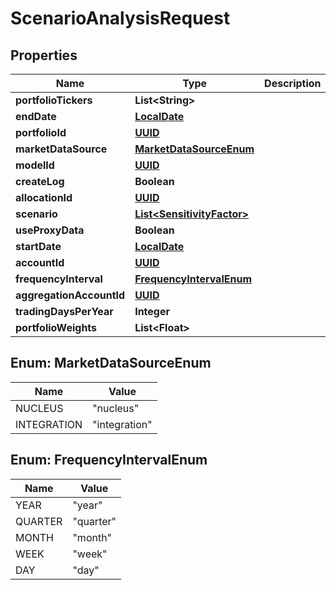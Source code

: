 
# ScenarioAnalysisRequest

## Properties
Name | Type | Description | Notes
------------ | ------------- | ------------- | -------------
**portfolioTickers** | **List&lt;String&gt;** |  |  [optional]
**endDate** | [**LocalDate**](LocalDate.md) |  |  [optional]
**portfolioId** | [**UUID**](UUID.md) |  |  [optional]
**marketDataSource** | [**MarketDataSourceEnum**](#MarketDataSourceEnum) |  |  [optional]
**modelId** | [**UUID**](UUID.md) |  |  [optional]
**createLog** | **Boolean** |  |  [optional]
**allocationId** | [**UUID**](UUID.md) |  |  [optional]
**scenario** | [**List&lt;SensitivityFactor&gt;**](SensitivityFactor.md) |  | 
**useProxyData** | **Boolean** |  |  [optional]
**startDate** | [**LocalDate**](LocalDate.md) |  |  [optional]
**accountId** | [**UUID**](UUID.md) |  |  [optional]
**frequencyInterval** | [**FrequencyIntervalEnum**](#FrequencyIntervalEnum) |  | 
**aggregationAccountId** | [**UUID**](UUID.md) |  |  [optional]
**tradingDaysPerYear** | **Integer** |  |  [optional]
**portfolioWeights** | **List&lt;Float&gt;** |  |  [optional]


<a name="MarketDataSourceEnum"></a>
## Enum: MarketDataSourceEnum
Name | Value
---- | -----
NUCLEUS | &quot;nucleus&quot;
INTEGRATION | &quot;integration&quot;


<a name="FrequencyIntervalEnum"></a>
## Enum: FrequencyIntervalEnum
Name | Value
---- | -----
YEAR | &quot;year&quot;
QUARTER | &quot;quarter&quot;
MONTH | &quot;month&quot;
WEEK | &quot;week&quot;
DAY | &quot;day&quot;



